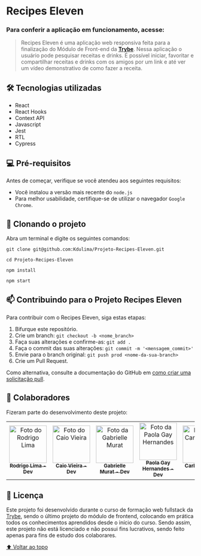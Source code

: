 # Recipes Eleven
### Para conferir a aplicação em funcionamento, acesse: 

> Recipes Eleven é uma aplicação web responsiva feita para a finalização do Módulo de Front-end da **[Trybe](https://www.betrybe.com/)**. Nessa aplicação o usuário pode pesquisar receitas e drinks. É possível iniciar, favoritar e  compartilhar receitas e drinks com os amigos por um link e até ver um vídeo demonstrativo de como fazer a receita.

## 🛠️ Tecnologias utilizadas

* React
* React Hooks
* Context API
* Javascript
* Jest
* RTL
* Cypress

## 💻 Pré-requisitos

Antes de começar, verifique se você atendeu aos seguintes requisitos:

* Você instalou a versão mais recente do `node.js`
* Para melhor usabilidade, certifique-se de utilizar o navegador `Google Chrome`.

## 🚀 Clonando o projeto
Abra um terminal e digite os seguintes comandos:
```
git clone git@github.com:Kdulima/Projeto-Recipes-Eleven.git

cd Projeto-Recipes-Eleven

npm install

npm start
```

## 📫 Contribuindo para o Projeto Recipes Eleven

Para contribuir com o Recipes Eleven, siga estas etapas:

1. Bifurque este repositório.
2. Crie um branch: `git checkout -b <nome_branch>`
3. Faça suas alterações e confirme-as: `git add .`
4. Faça o commit das suas alterações: `git commit -m '<mensagem_commit>'`
5. Envie para o branch original: `git push prod <nome-da-sua-branch>`
6. Crie um Pull Request.

Como alternativa, consulte a documentação do GitHub em [como criar uma solicitação pull](https://help.github.com/en/github/collaborating-with-issues-and-pull-requests/creating-a-pull-request).

## 🤝 Colaboradores

Fizeram parte do desenvolvimento deste projeto:

<table>
  <tr>
    <td align="center">
      <a href="https://www.linkedin.com/in/rodrigo-lima-jesus/" target="_blank" rel="noopener noreferrer">
        <img src="https://ca.slack-edge.com/TMDDFEPFU-U027SMWN29J-9cea4a593cfc-72" width="100px;" alt="Foto do Rodrigo Lima"/><br>
        <sub>
          <b>Rodrigo Lima - Dev</b>
        </sub>
      </a>
    </td>
    <td align="center">
      <a href="https://www.linkedin.com/in/caiorrvieira/" target="_blank" rel="noopener noreferrer">
        <img src="https://ca.slack-edge.com/TMDDFEPFU-U027Z5UGDFT-0a9e2f8c61d8-512" width="100px;" alt="Foto do Caio Vieira"/><br>
        <sub>
          <b>Caio Vieira - Dev</b>
        </sub>
      </a>
    </td>
    <td align="center">
      <a href="https://www.linkedin.com/in/gabrielle-murat/" target="_blank" rel="noopener noreferrer">
        <img src="https://ca.slack-edge.com/TMDDFEPFU-U027SMT0R6Y-cd48b9e102cf-512" width="100px;" alt="Foto da Gabrielle Murat"/><br>
        <sub>
          <b>Gabrielle Murat - Dev</b>
        </sub>
      </a>
    </td>
    <td align="center">
      <a href="https://www.linkedin.com/in/paolagds/" target="_blank" rel="noopener noreferrer">
        <img src="https://ca.slack-edge.com/TMDDFEPFU-U024RKYP7K2-e8a24efae13a-72" width="100px;" alt="Foto da Paola Gay Hernandes"/><br>
        <sub>
          <b>Paola Gay Hernandes - Dev</b>
        </sub>
      </a>
    </td>
    <td align="center">
      <a href="https://www.linkedin.com/in/carloslima90/" target="_blank" rel="noopener noreferrer">
        <img src="https://ca.slack-edge.com/TMDDFEPFU-U028A6P9R6C-7e3268b53ede-512" width="100px;" alt="Foto do Carlos Lima"/><br>
        <sub>
          <b>Carlos Lima - Dev</b>
        </sub>
      </a>
    </td>
  </tr>
</table>

## 📝 Licença

Este projeto foi desenvolvido durante o curso de formação web fullstack da [Trybe](https://www.betrybe.com/), sendo o último projeto do módulo de frontend, colocando em prática todos os conhecimentos aprendidos desde o início do curso. Sendo assim, este projeto não está licenciado e não possui fins lucrativos, sendo feito apenas para fins de estudo dos colaborares.

[⬆ Voltar ao topo](#Recipes-Eleven)<br>
